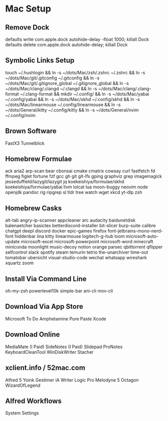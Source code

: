 # Mac Setup

## Remove Dock

defaults write com.apple.dock autohide-delay -float 1000; killall Dock
defaults delete com.apple.dock autohide-delay; killall Dock

## Symbolic Links Setup

touch ~/.hushlogin &&
ln -s ~/dots/Mac/zsh/.zshrc ~/.zshrc &&
ln -s ~/dots/Mac/git/.gitconfig ~/.gitconfig &&
ln -s ~/dots/Mac/git/.gitignore_global ~/.gitignore_global &&
ln -s ~/dots/Mac/clang/.clangd ~/.clangd &&
ln -s ~/dots/Mac/clang/.clang-format ~/.clang-format &&
mkdir ~/.config/ &&
ln -s ~/dots/Mac/yabai ~/.config/yabai &&
ln -s ~/dots/Mac/skhd ~/.config/skhd &&
ln -s ~/dots/Mac/linearmouse ~/.config/linearmouse &&
ln -s ~/dots/General/kitty ~/.config/kitty &&
ln -s ~/dots/General/nvim ~/.config/nvim

## Brown Software

FastX3
Tunnelblick

## Homebrew Formulae

ack
aria2
arp-scan
bear
cbonsai
cmake
cmatrix
cowsay
curl
fastfetch
fd
ffmpeg
figlet
fortune
fzf
gcc
gh
git
git-lfs
gping
graphviz
grep
imagemagick
jesseduffield/lazygit/lazygit
jq
koekeishiya/formulae/skhd
koekeishiya/formulae/yabai
llvm
lolcat
lua
moon-buggy
neovim
node
openjdk
pandoc
rig
ripgrep
sl
tldr
tree
watch
wget
xkcd
yt-dlp
zsh

## Homebrew Casks

alt-tab
angry-ip-scanner
appcleaner
arc
audacity
baidunetdisk
balenaetcher
basictex
betterdiscord-installer
bit-slicer
burp-suite
calibre
chatgpt
deepl
discord
docker
epic-games
firefox
font-jetbrains-mono-nerd-font
hiddenbar
iina
kitty
linearmouse
logitech-g-hub
loom
microsoft-auto-update
microsoft-excel
microsoft-powerpoint
microsoft-word
minecraft
miniconda
moonlight
music-decoy
notion
orange
parsec
qbittorrent
qflipper
selfcontrol
slack
spotify
steam
temurin
tetrio
the-unarchiver
time-out
tomatobar
ubersicht
visual-studio-code
wechat
whatsapp
wireshark
xquartz
zoom

## Install Via Command Line

oh-my-zsh
powerlevel10k
simple-bar
ani-cli
mov-cli

## Download Via App Store

Microsoft To Do
Amphetamine
Pure Paste
Xcode

## Download Online

MediaMate (I Paid)
SideNotes (I Paid)
Slidepad
ProNotes
KeyboardCleanTool
WinDiskWriter
Stacher

## xclient.info / 52mac.com

Alfred 5
Yoink
Gestimer
iA Writer
Logic Pro
Melodyne 5
Octagon
WizardOfLegend

## Alfred Workflows

System Settings
